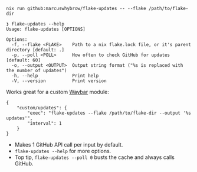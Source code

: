 ```
nix run github:marcuswhybrow/flake-updates -- --flake /path/to/flake-dir
```

```
❯ flake-updates --help
Usage: flake-updates [OPTIONS]

Options:
  -f, --flake <FLAKE>    Path to a nix flake.lock file, or it's parent directory [default: .]
  -p, --poll <POLL>      How often to check GitHub for updates [default: 60]
  -o, --output <OUTPUT>  Output string format ("%s is replaced with the number of updates")
  -h, --help             Print help
  -V, --version          Print version
```

Works great for a custom [Waybar](https://github.com/Alexays/Waybar) module:

```
{
    "custom/updates": {
        "exec": "flake-updates --flake /path/to/flake-dir --output '%s updates'",
        "interval": 1
    }
}
```

- Makes 1 GitHub API call per input by default.
- `flake-updates --help` for more options.
- Top tip, `flake-updates --poll 0` busts the cache and always calls GitHub.

